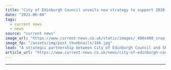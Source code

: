 ```yaml
---
title: "City of Edinburgh Council unveils new strategy to support 2030 net zero ambitions"
date: "2021-06-08"
tags: 
  - current news
  - news
source: "current news"
image_url: "https://www.current-news.co.uk/static/images/_400x400_crop_center-center/SP-Energy-Networks.jpg"
image_fp: "/assets/img/post_thumbnails/166.jpg"
lead: "A strategic partnership between ​City of Edinburgh Council and SP Energy Networks has been formed as part of the former's new decarbonisation strategy."
article_url: "https://www.current-news.co.uk/news/city-of-edinburgh-council-unveils-new-strategy-to-support-2030-net-zero-ambitions?utm_source=rss-feeds&utm_medium=rss&utm_campaign=rss"
---
```


---
